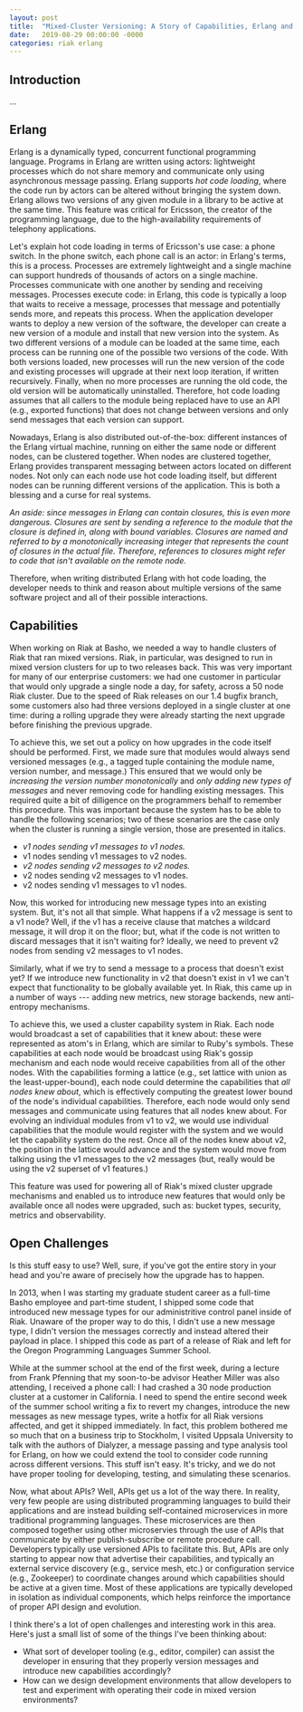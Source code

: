 ```yaml
---
layout: post
title:  "Mixed-Cluster Versioning: A Story of Capabilities, Erlang and Riak"
date:   2019-08-29 00:00:00 -0000
categories: riak erlang
---
```


## Introduction

...

## Erlang

Erlang is a dynamically typed, concurrent functional programming language.  Programs in Erlang are written using actors: lightweight processes which do not share memory and communicate only using asynchronous message passing.  Erlang supports *hot code loading*, where the code run by actors can be altered without bringing the system down.  Erlang allows two versions of any given module in a library to be active at the same time.  This feature was critical for Ericsson, the creator of the programming language, due to the high-availability requirements of telephony applications.

Let's explain hot code loading in terms of Ericsson's use case: a phone switch.  In the phone switch, each phone call is an actor: in Erlang's terms, this is a process.  Processes are extremely lightweight and a single machine can support hundreds of thousands of actors on a single machine.  Processes communicate with one another by sending and receiving messages.  Processes execute code: in Erlang, this code is typically a loop that waits to receive a message, processes that message and potentially sends more, and repeats this process.  When the application developer wants to deploy a new version of the software, the developer can create a new version of a module and install that new version into the system.  As two different versions of a module can be loaded at the same time, each process can be running one of the possible two versions of the code.  With both versions loaded, new processes will run the new version of the code and existing processes will upgrade at their next loop iteration, if written recursively.  Finally, when no more processes are running the old code, the old version will be automatically uninstalled.  Therefore, hot code loading assumes that all callers to the module being replaced have to use an API (e.g., exported functions) that does not change between versions and only send messages that each version can support.

Nowadays, Erlang is also distributed out-of-the-box: different instances of the Erlang virtual machine, running on either the same node or different nodes, can be clustered together.  When nodes are clustered together, Erlang provides transparent messaging between actors located on different nodes.  Not only can each node use hot code loading itself, but different nodes can be running different versions of the application.  This is both a blessing and a curse for real systems.

*An aside: since messages in Erlang can contain closures, this is even more dangerous.  Closures are sent by sending a reference to the module that the closure is defined in, along with bound variables.  Closures are named and referred to by a monotonically increasing integer that represents the count of closures in the actual file.  Therefore, references to closures might refer to code that isn't available on the remote node.*

Therefore, when writing distributed Erlang with hot code loading, the developer needs to think and reason about multiple versions of the same software project and all of their possible interactions. 

## Capabilities

When working on Riak at Basho, we needed a way to handle clusters of Riak that ran mixed versions.   Riak, in particular, was designed to run in mixed version clusters for up to two releases back.  This was very important for many of our enterprise customers: we had one customer in particular that would only upgrade a single node a day, for safety, across a 50 node Riak cluster.   Due to the speed of Riak releases on our 1.4 bugfix branch, some customers also had three versions deployed in a single cluster at one time: during a rolling upgrade they were already starting the next upgrade before finishing the previous upgrade.

To achieve this, we set out a policy on how upgrades in the code itself should be performed.  First, we made sure that modules would always send versioned messages (e.g., a tagged tuple containing the module name, version number, and message.)  This ensured that we would only be *increasing the version number monotonically* and *only adding new types of messages* and never removing code for handling existing messages.  This required quite a bit of dilligence on the programmers behalf to remember this procedure.  This was important because the system has to be able to handle the following scenarios; two of these scenarios are the case only when the cluster is running a single version, those are presented in italics.

* *v1 nodes sending v1 messages to v1 nodes.*
* v1 nodes sending v1 messages to v2 nodes.
* *v2 nodes sending v2 messages to v2 nodes.*
* v2 nodes sending v2 messages to v1 nodes.
* v2 nodes sending v1 messages to v1 nodes.

Now, this worked for introducing new message types into an existing system.  But, it's not all that simple.  What happens if a v2 message is sent to a v1 node?  Well, if the v1 has a receive clause that matches a wildcard message, it will drop it on the floor; but, what if the code is not written to discard messages that it isn't waiting for?  Ideally, we need to prevent v2 nodes from sending v2 messages to v1 nodes.

Similarly, what if we try to send a message to a process that doesn't exist yet?  If we introduce new functionality in v2 that doesn't exist in v1 we can't expect that functionality to be globally available yet.  In Riak, this came up in a number of ways --- adding new metrics, new storage backends, new anti-entropy mechanisms. 

To achieve this, we used a cluster capability system in Riak.  Each node would broadcast a set of capabilities that it knew about: these were represented as atom's in Erlang, which are similar to Ruby's symbols.  These capabilities at each node would be broadcast using Riak's gossip mechanism and each node would receive capabilities from all of the other nodes.  With the capabilities forming a lattice (e.g., set lattice with union as the least-upper-bound), each node could determine the capabilities that *all nodes knew about*, which is effectively computing the greatest lower bound of the node's individual capabilities.  Therefore, each node would only send messages and communicate using features that all nodes knew about.  For evolving an individual modules from v1 to v2, we would use individual capabilities that the module would register with the system and we would let the capability system do the rest.  Once all of the nodes knew about v2, the position in the lattice would advance and the system would move from talking using the v1 messages to the v2 messages (but, really would be using the v2 superset of v1 features.)

This feature was used for powering all of Riak's mixed cluster upgrade mechanisms and enabled us to introduce new features that would only be available once all nodes were upgraded, such as: bucket types, security, metrics and observability.

## Open Challenges

Is this stuff easy to use?  Well, sure, if you've got the entire story in your head and you're aware of precisely how the upgrade has to happen. 

In 2013, when I was starting my graduate student career as a full-time Basho employee and part-time student, I shipped some code that introduced new message types for our administritive control panel inside of Riak.  Unaware of the proper way to do this, I didn't use a new message type, I didn't version the messages correctly and instead altered their payload in place.  I shipped this code as part of a release of Riak and left for the Oregon Programming Languages Summer School.  

While at the summer school at the end of the first week, during a lecture from Frank Pfenning that my soon-to-be advisor Heather Miller was also attending, I received a phone call: I had crashed a 30 node production cluster at a customer in California.  I need to spend the entire second week of the summer school writing a fix to revert my changes, introduce the new messages as new message types, write a hotfix for all Riak versions affected, and get it shipped immediately.  In fact, this problem bothered me so much that on a business trip to Stockholm, I visited Uppsala University to talk with the authors of Dialyzer, a message passing and type analysis tool for Erlang, on how we could extend the tool to consider code running across different versions.  This stuff isn't easy.  It's tricky, and we do not have proper tooling for developing, testing, and simulating these scenarios.  

Now, what about APIs?  Well, APIs get us a lot of the way there.  In reality, very few people are using distributed programming languages to build their applications and are instead building self-contained microservices in more traditional programming languages.  These microservices are then composed together using other microservies through the use of APIs that communicate by either publish-subscribe or remote procedure call.  Developers typically use versioned APIs to facilitate this.  But, APIs are only starting to appear now that advertise their capabilities, and typically an external service discovery (e.g., service mesh, etc.) or configuration service (e.g., Zookeeper) to coordinate changes around which capabilities should be active at a given time.  Most of these applications are typically developed in isolation as individual components, which helps reinforce the importance of proper API design and evolution.

I think there's a lot of open challenges and interesting work in this area.  Here's just a small list of some of the things I've been thinking about:

* What sort of developer tooling (e.g., editor, compiler) can assist the developer in ensuring that they properly version messages and introduce new capabilities accordingly?
* How can we design development environments that allow developers to test and experiment with operating their code in mixed version environments?